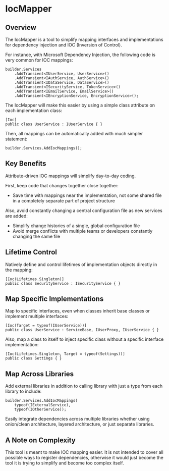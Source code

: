 # IocMapper

## Overview

The IocMapper is a tool to simplify mapping interfaces and implementations for dependency injection and IOC (Inversion of Control).

For instance, with Microsoft Dependency Injection, the following code is very common for IOC mappings:

    builder.Services
        .AddTransient<IUserService, UserService>()
        .AddTransient<IAuthService, AuthService>()
        .AddTransient<IDataService, DataService>()
        .AddTransient<ISecurityService, TokenService>()
        .AddTransient<IEmailService, EmailService>()
        .AddTransient<IEncryptionService, EncryptionService>();

The IocMapper will make this easier by using a simple class attribute on each implementation class:

    [Ioc]
    public class UserService : IUserService { }

Then, all mappings can be automatically added with much simpler statement:

    builder.Services.AddIocMappings();

## Key Benefits

Attribute-driven IOC mappings will simplify day-to-day coding.

First, keep code that changes together close together:
* Save time with mappings near the implementation, not some shared file in a completely separate part of project structure

Also, avoid constantly changing a central configuration file as new services are added:
* Simplify change histories of a single, global configuration file
* Avoid merge conflicts with multiple teams or developers constantly changing the same file

## Lifetime Control

Natively define and control lifetimes of implementation objects directly in the mapping:

    [Ioc(Lifetimes.Singleton)]
    public class SecurityService : ISecurityService { }

## Map Specific Implementations

Map to specific interfaces, even when classes inherit base classes or implement multiple interfaces:

    [Ioc(Target = typeof(IUserService))]
    public class UserService : ServiceBase, IUserProxy, IUserService { }

Also, map a class to itself to inject specific class without a specific interface implementation:

    [Ioc(Lifetimes.Singleton, Target = typeof(Settings))]
    public class Settings { }

## Map Across Libraries

Add external libraries in addition to calling library with just a type from each library to include:

    builder.Services.AddIocMappings(
        typeof(IExternalService),
        typeof(IOtherService));
 
Easily integrate dependencies across multiple libraries whether using onion/clean architecture, layered architecture, or just separate libraries.

## A Note on Complexity

This tool is meant to make IOC mapping easier. It is not intended to cover all possible ways to register dependencies, otherwise it would just become the tool it is trying to simplify and become too complex itself.
